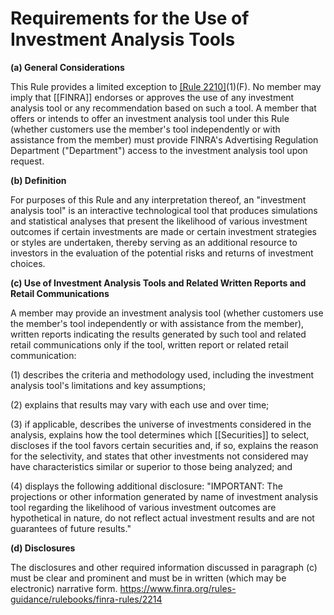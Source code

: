 # Requirements for the Use of Investment Analysis Tools

**(a) General Considerations**

This Rule provides a limited exception to [[Rule 2210]](d)(1)(F). No member may imply that [[FINRA]] endorses or approves the use of any investment analysis tool or any recommendation based on such a tool. A member that offers or intends to offer an investment analysis tool under this Rule (whether customers use the member's tool independently or with assistance from the member) must provide FINRA's Advertising Regulation Department ("Department") access to the investment analysis tool upon request.

**(b) Definition**

For purposes of this Rule and any interpretation thereof, an "investment analysis tool" is an interactive technological tool that produces simulations and statistical analyses that present the likelihood of various investment outcomes if certain investments are made or certain investment strategies or styles are undertaken, thereby serving as an additional resource to investors in the evaluation of the potential risks and returns of investment choices.

**(c) Use of Investment Analysis Tools and Related Written Reports and Retail Communications**

A member may provide an investment analysis tool (whether customers use the member's tool independently or with assistance from the member), written reports indicating the results generated by such tool and related retail communications only if the tool, written report or related retail communication:

(1) describes the criteria and methodology used, including the investment analysis tool's limitations and key assumptions;

(2) explains that results may vary with each use and over time;

(3) if applicable, describes the universe of investments considered in the analysis, explains how the tool determines which [[Securities]] to select, discloses if the tool favors certain securities and, if so, explains the reason for the selectivity, and states that other investments not considered may have characteristics similar or superior to those being analyzed; and

(4) displays the following additional disclosure: "IMPORTANT: The projections or other information generated by name of investment analysis tool regarding the likelihood of various investment outcomes are hypothetical in nature, do not reflect actual investment results and are not guarantees of future results."

**(d) Disclosures**

The disclosures and other required information discussed in paragraph (c) must be clear and prominent and must be in written (which may be electronic) narrative form.
https://www.finra.org/rules-guidance/rulebooks/finra-rules/2214